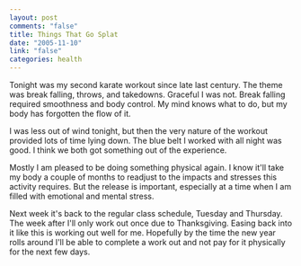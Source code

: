```yaml
--- 
layout: post
comments: "false"
title: Things That Go Splat
date: "2005-11-10"
link: "false"
categories: health
---
```

Tonight was my second karate workout since late last century. The theme was break falling, throws, and takedowns. Graceful I was not. Break falling required smoothness and body control. My mind knows what to do, but my body has forgotten the flow of it.

I was less out of wind tonight, but then the very nature of the workout provided lots of time lying down. The blue belt I worked with all night was good. I think we both got something out of the experience.

Mostly I am pleased to be doing something physical again. I know it'll take my body a couple of months to readjust to the impacts and stresses this activity requires. But the release is important, especially at a time when I am filled with emotional and mental stress.

Next week it's back to the regular class schedule, Tuesday and Thursday. The week after I'll only work out once due to Thanksgiving. Easing back into it like this is working out well for me. Hopefully by the time the new year rolls around I'll be able to complete a work out and not pay for it physically for the next few days.
